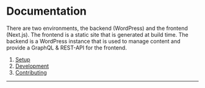 # Documentation

There are two environments, the backend (WordPress) and the frontend (Next.js). The frontend is a static site that is generated at build time. The backend is a WordPress instance that is used to manage content and provide a GraphQL & REST-API for the frontend.

1. [Setup](setup.md)
2. [Development](development.md)
3. [Contributing](../../CONTRIBUTING.md)

---
